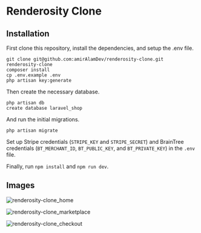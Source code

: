 # Renderosity Clone

## Installation

First clone this repository, install the dependencies, and setup the .env file.

```
git clone git@github.com:amirAlamDev/renderosity-clone.git renderosity-clone
composer install
cp .env.example .env
php artisan key:generate
```

Then create the necessary database.

```
php artisan db
create database laravel_shop
```

And run the initial migrations.

```
php artisan migrate
```

Set up Stripe credentials (`STRIPE_KEY` and `STRIPE_SECRET`) and BrainTree credentials (`BT_MERCHANT_ID`, `BT_PUBLIC_KEY`, and `BT_PRIVATE_KEY`) in the `.env` file.

Finally, run `npm install` and `npm run dev`.

## Images

![renderosity-clone_home](https://i.imgur.com/Sco9WGm.png)

![renderosity-clone_marketplace](https://i.imgur.com/hn2P4uS.png)

![renderosity-clone_checkout](https://i.imgur.com/o9ZHeNt.png)
